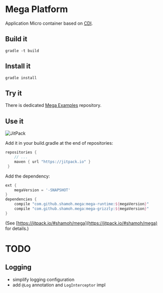 Mega Platform
=============

Application Micro container based on [CDI](http://www.cdi-spec.org/).


Build it
--------

```shell
gradle -t build
```


Install it
----------

```shell
gradle install
```


Try it
------

There is dedicated [Mega Examples](https://github.com/shamoh/mega-examples) repository.


Use it
------

![JitPack](https://img.shields.io/github/tag/shamoh/mega.svg?label=JitPack)

Add it in your build.gradle at the end of repositories:

```groovy
repositories {
    // ...
    maven { url "https://jitpack.io" }
 }
```

Add the dependency:

```groovy
ext {
    megaVersion = '-SNAPSHOT'
}
dependencies {
    compile "com.github.shamoh.mega:mega-runtime:${megaVersion}"
    compile "com.github.shamoh.mega:mega-grizzly:${megaVersion}"
}
```

(See [https://jitpack.io/#shamoh/mega](https://jitpack.io/#shamoh/mega) for details.)


TODO
====

Logging
-------

- simplify logging configuration
- add `@Log` annotation and `LogInterceptor` impl

